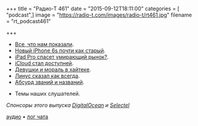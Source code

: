 +++
title = "Радио-Т 461"
date = "2015-09-12T18:11:00"
categories = [ "podcast",]
image = "https://radio-t.com/images/radio-t/rt461.jpg"
filename = "rt_podcast461"

+++

* [Все, что нам показали](http://thenextweb.com/apple/2015/09/09/everything-apple-announced-at-its-september-2015-event/).
* [Новый iPhone 6s почти как старый](http://social.techcrunch.com/2015/09/09/apple-introduces-the-iphone-6s-and-iphone-6s-plus/).
* [iPad Pro спасет умирающий рынок?](http://fortune.com/2015/09/11/ipad-pro-revive-tablet-market/).
* [iCloud стал доступней](http://www.soyacincau.com/2015/09/11/icloud-revises-its-pricing-to-be-more-affordable-but-how-does-it-stack-up-to-the-rest/).
* [Девушки и мораль в хайтеке](http://www.thedailybeast.com/articles/2015/09/11/tech-company-hires-pretty-girls-to-boost-morale.html).
* [Линус сказал как всегда](http://www.itworld.com/article/2983241/linux/linus-torvalds-rants-about-new-programming-interfaces.html).
* [Абсурд званий и названий](https://medium.com/@sethington/the-absurdity-of-titles-b44bbdb365b0).
- Темы наших слушателей.

_Спонсоры этого выпуска [DigitalOcean](https://www.digitalocean.com) и [Selectel](https://selectel.ru/services/vpc/)_

[аудио](http://cdn.radio-t.com/rt_podcast461.mp3) • [лог чата](http://chat.radio-t.com/logs/radio-t-461.html)
<audio src="http://cdn.radio-t.com/rt_podcast461.mp3" preload="none"></audio>
